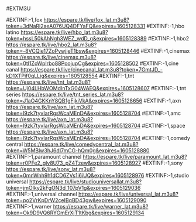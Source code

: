 #EXTM3U

#EXTINF:-1,fox
https://espare.tk/live/fox_lat.m3u8?token=3dNaRl2aeA076UQ4DFYaFQ&expires=1605128331
#EXTINF:-1,hbo latino
https://espare.tk/live/hbo_lat.m3u8?token=hssL50kAhNgh3WEZ_wdD_g&expires=1605128389
#EXTINF:-1,hbo2
https://espare.tk/live/hbo2_lat.m3u8?token=-8VCQie17ZoPywjjeT1bsw&expires=1605128446
#EXTINF:-1,cinemax
https://espare.tk/live/cinemax.m3u8?token=0tl1ZoWpIrbo88PoojupCg&expires=1605128502
#EXTINF:-1,cine canal
https://espare.tk/live/cinecanal_lat.m3u8?token=7GmtJD_-kD1XTPif0qLLig&expires=1605128554
#EXTINF:-1,tnt 
https://espare.tk/live/tnt_lat.m3u8?token=Uj04LHbWOMdInTxG04WAEQ&expires=1605128607
#EXTINF:-1,tnt series
https://espare.tk/live/tnt_series_lat.m3u8?token=J1aO4GKKnY8QB1gFjkiVkA&expires=1605128656
#EXTINF:-1,axn
https://espare.tk/live/axn_lat.m3u8?token=l9zk7tyvIarRgsWcaMEnDA&expires=1605128704
#EXTINF:-1,amc
https://espare.tk/live/axn_lat.m3u8?token=l9zk7tyvIarRgsWcaMEnDA&expires=1605128704
#EXTINF:-1,space
https://espare.tk/live/axn_lat.m3u8?token=l9zk7tyvIarRgsWcaMEnDA&expires=1605128704
#EXTINF:-1,comedy central
https://espare.tk/live/comedycentral_lat.m3u8?token=W5MBlw3hJ6dI7mCG-hQm0g&expires=1605128880
#EXTINF:-1,paramount channel
https://espare.tk/live/paramount_lat.m3u8?token=r0PFe2_glv8U73_pZ4Tzew&expires=1605128927
#EXTINF:-1,sony
https://espare.tk/live/sony_lat.m3u8?token=0mnWnh9h1dCD6ZVs1i6iUQ&expires=1605128976
#EXTINF:-1,studio universal
https://espare.tk/live/studiouniversallat.m3u8?token=jmOIky2kFgON3d_107pV1g&expires=1605129036
#EXTINF:-1,universal channel
https://espare.tk/live/universal_lat.m3u8?token=po2VrKpDrW2ceIBqBD43gw&expires=1605129090
#EXTINF:-1,warner 
https://espare.tk/live/warner_lat.m3u8?token=Ok9D9VQ6RYGmErXjT1tKbg&expires=1605129134





